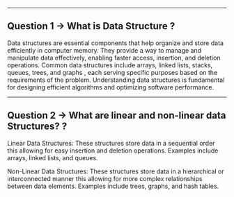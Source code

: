 <hr>

## Question 1 -> What is Data Structure ?

Data structures are essential components that help organize and store data efficiently in computer memory. They provide a way to manage and manipulate data effectively, enabling faster access, insertion, and deletion operations.
Common data structures include arrays, linked lists, stacks, queues, trees, and graphs , each serving specific purposes based on the requirements of the problem. Understanding data structures is fundamental for designing efficient algorithms and optimizing software performance.

<hr>

## Question 2 -> What are linear and non-linear data Structures?  ?

Linear Data Structures: These structures store data in a sequential order this allowing for easy insertion and deletion operations. Examples include arrays, linked lists, and queues.

Non-Linear Data Structures: These structures store data in a hierarchical or interconnected manner this allowing for more complex relationships between data elements. Examples include trees, graphs, and hash tables.